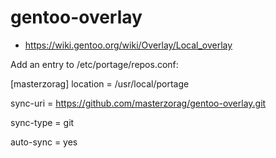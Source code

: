 # gentoo-overlay


 * https://wiki.gentoo.org/wiki/Overlay/Local_overlay


Add an entry to /etc/portage/repos.conf:

[masterzorag]
location = /usr/local/portage

sync-uri = https://github.com/masterzorag/gentoo-overlay.git

sync-type = git

auto-sync = yes
